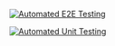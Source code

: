 [![Automated E2E Testing](https://github.com/rikke-dishington/social-media-client-ca/actions/workflows/e2e-test.yml/badge.svg)](https://github.com/rikke-dishington/social-media-client-ca/actions/workflows/e2e-test.yml)

[![Automated Unit Testing](https://github.com/rikke-dishington/social-media-client-ca/actions/workflows/unit-test.yml/badge.svg)](https://github.com/rikke-dishington/social-media-client-ca/actions/workflows/unit-test.yml)